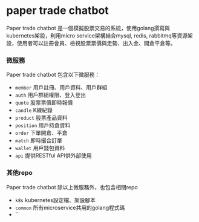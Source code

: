 # paper trade chatbot

Paper trade chatbot 是一個模擬股票交易的系統，使用golang撰寫與kubernetes架設，利用micro service架構結合mysql, redis, rabbitmq等資源架設，使用者可以註冊會員、檢視股票票價與走勢、出入金、開倉平倉等。

### 微服務

Paper trade chatbot 包含以下微服務：

* `member` 用戶註冊、用戶資料、用戶群組
* `auth` 用戶群組權限、登入登出
* `quote` 股票票價即時報價
* `candle` K線紀錄
* `product` 股票產品資料
* `position` 用戶持倉資料
* `order` 下單開倉、平倉
* `match` 即時撮合訂單
* `wallet` 用戶錢包資料
* `api` 提供RESTful API供外部使用

### 其他repo

Paper trade chatbot 除以上微服務外，也包含相關repo

* `k8s` kubernetes設定檔、架設腳本
* `common` 所有microservice共用的golang程式碼
* ``
